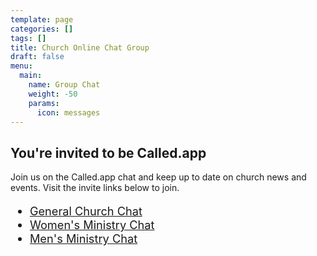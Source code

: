 ```yaml
---
template: page
categories: []
tags: []
title: Church Online Chat Group
draft: false
menu:
  main:
    name: Group Chat
    weight: -50
    params:
      icon: messages
---
```

<style>
  .article-time {
    display: none;
  }
</style>

## You're invited to be Called.app

Join us on the Called.app chat and keep up to date on church news and events. Visit the invite links below to join.

<div style="font-size: 130%;">
	
- [General Church Chat](https://invite.called.app/tNNpIs)
- [Women's Ministry Chat](https://invite.called.app/cuWGPv)
- [Men's Ministry Chat](https://invite.called.app/iHV3pl)

</div>